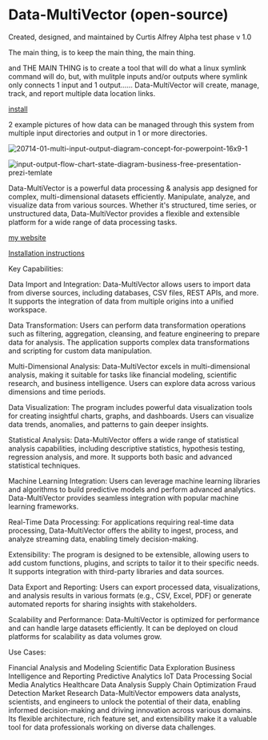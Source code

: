 # Data-MultiVector (open-source)
Created, designed, and maintained by Curtis Alfrey
Alpha test phase v 1.0

The main thing, is to keep the main thing, the main thing. 

and THE MAIN THING is to create a tool that will do what a linux symlink command will do, but, with mulitple inputs and/or outputs where symlink only connects 1 input and 1 output......
Data-MultiVector will create, manage, track, and report multiple data location links.

[install](https://github.com/curtalfrey/Data-MultiVector/blob/main/Installation%20Instructions)
 
2 example pictures of how data can be managed through this system from multiple input directories and output in 1 or more directories.


![20714-01-multi-input-output-diagram-concept-for-powerpoint-16x9-1](https://github.com/curtalfrey/Data-MultiVector/assets/79066679/438b34e4-ec24-45d1-a009-32ba8e95c286)

![input-output-flow-chart-state-diagram-business-free-presentation-prezi-temlate](https://github.com/curtalfrey/Data-MultiVector/assets/79066679/b5b39868-a86f-46f7-a1c7-410b1d01ea84)


Data-MultiVector is a powerful data processing & analysis app designed for complex, multi-dimensional datasets efficiently. Manipulate, analyze, and visualize data from various sources. Whether it's structured, time series, or unstructured data, Data-MultiVector provides a flexible and extensible platform for a wide range of data processing tasks.

[my website](https://curtisalfrey.com)

[Installation instructions](https://www.curtisalfrey.com/program-designs/data-multivector/install-instructions)


Key Capabilities:

Data Import and Integration: Data-MultiVector allows users to import data from diverse sources, including databases, CSV files, REST APIs, and more. It supports the integration of data from multiple origins into a unified workspace.

Data Transformation: Users can perform data transformation operations such as filtering, aggregation, cleansing, and feature engineering to prepare data for analysis. The application supports complex data transformations and scripting for custom data manipulation.

Multi-Dimensional Analysis: Data-MultiVector excels in multi-dimensional analysis, making it suitable for tasks like financial modeling, scientific research, and business intelligence. Users can explore data across various dimensions and time periods.

Data Visualization: The program includes powerful data visualization tools for creating insightful charts, graphs, and dashboards. Users can visualize data trends, anomalies, and patterns to gain deeper insights.

Statistical Analysis: Data-MultiVector offers a wide range of statistical analysis capabilities, including descriptive statistics, hypothesis testing, regression analysis, and more. It supports both basic and advanced statistical techniques.

Machine Learning Integration: Users can leverage machine learning libraries and algorithms to build predictive models and perform advanced analytics. Data-MultiVector provides seamless integration with popular machine learning frameworks.

Real-Time Data Processing: For applications requiring real-time data processing, Data-MultiVector offers the ability to ingest, process, and analyze streaming data, enabling timely decision-making.

Extensibility: The program is designed to be extensible, allowing users to add custom functions, plugins, and scripts to tailor it to their specific needs. It supports integration with third-party libraries and data sources.

Data Export and Reporting: Users can export processed data, visualizations, and analysis results in various formats (e.g., CSV, Excel, PDF) or generate automated reports for sharing insights with stakeholders.

Scalability and Performance: Data-MultiVector is optimized for performance and can handle large datasets efficiently. It can be deployed on cloud platforms for scalability as data volumes grow.

Use Cases:

Financial Analysis and Modeling
Scientific Data Exploration
Business Intelligence and Reporting
Predictive Analytics
IoT Data Processing
Social Media Analytics
Healthcare Data Analysis
Supply Chain Optimization
Fraud Detection
Market Research
Data-MultiVector empowers data analysts, scientists, and engineers to unlock the potential of their data, enabling informed decision-making and driving innovation across various domains. Its flexible architecture, rich feature set, and extensibility make it a valuable tool for data professionals working on diverse data challenges.
